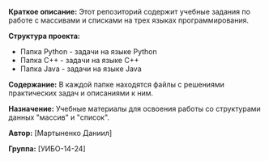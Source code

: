 **Краткое описание:** Этот репозиторий содержит учебные задания по работе с массивами и списками на трех языках программирования.

**Структура проекта:**
- Папка Python - задачи на языке Python
- Папка C++ - задачи на языке C++  
- Папка Java - задачи на языке Java

**Содержание:** В каждой папке находятся файлы с решениями практических задач и описаниями к ним.

**Назначение:** Учебные материалы для освоения работы со структурами данных "массив" и "список".

**Автор:** [Мартыненко Даниил]

**Группа:** [УИБО-14-24]
